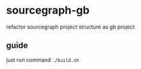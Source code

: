 # sourcegraph-gb

refactor sourcegraph project structure as gb project

## guide

just run command `./build.sh`
